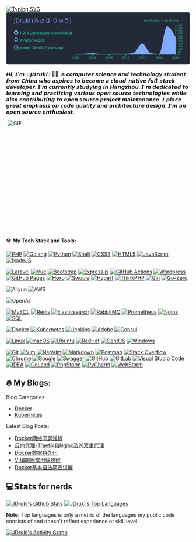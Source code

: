 
<a href="https://git.io/typing-svg"><img src="https://readme-typing-svg.demolab.com?font=Fira+Code&pause=1000&center=true%C2%A0%E7%9C%9F%E7%9A%84&vCenter=true%C2%A0%E7%9C%9F%E7%9A%84&repeat=true%C2%A0%E7%9C%9F%E7%9A%84&random=false%C2%A0%E9%94%99%E8%AF%AF%E7%9A%84&width=435&lines=I'm+JDruki;+Hi~+Thank+you+for+coming!+" alt="Typing SVG" /></a>
[![](https://raw.githubusercontent.com/JDruki/JDruki/main/profile-summary-card-output/blueberry/0-profile-details.svg)](https://github.com/vn7n24fzkq/github-profile-summary-cards)

𝙃𝙞, 𝙄'𝙢 ✨𝙅𝘿𝙧𝙪𝙠𝙞✨🥷🏻, 𝙖 𝙘𝙤𝙢𝙥𝙪𝙩𝙚𝙧 𝙨𝙘𝙞𝙚𝙣𝙘𝙚 𝙖𝙣𝙙 𝙩𝙚𝙘𝙝𝙣𝙤𝙡𝙤𝙜𝙮 𝙨𝙩𝙪𝙙𝙚𝙣𝙩 𝙛𝙧𝙤𝙢 𝘾𝙝𝙞𝙣𝙖 𝙬𝙝𝙤 𝙖𝙨𝙥𝙞𝙧𝙚𝙨 𝙩𝙤 𝙗𝙚𝙘𝙤𝙢𝙚 𝙖 𝙘𝙡𝙤𝙪𝙙-𝙣𝙖𝙩𝙞𝙫𝙚 𝙛𝙪𝙡𝙡-𝙨𝙩𝙖𝙘𝙠 𝙙𝙚𝙫𝙚𝙡𝙤𝙥𝙚𝙧. 𝙄'𝙢 𝙘𝙪𝙧𝙧𝙚𝙣𝙩𝙡𝙮 𝙨𝙩𝙪𝙙𝙮𝙞𝙣𝙜 𝙞𝙣 𝙃𝙖𝙣𝙜𝙯𝙝𝙤𝙪. 𝙄'𝙢 𝙙𝙚𝙙𝙞𝙘𝙖𝙩𝙚𝙙 𝙩𝙤 𝙡𝙚𝙖𝙧𝙣𝙞𝙣𝙜 𝙖𝙣𝙙 𝙥𝙧𝙖𝙘𝙩𝙞𝙘𝙞𝙣𝙜 𝙫𝙖𝙧𝙞𝙤𝙪𝙨 𝙤𝙥𝙚𝙣 𝙨𝙤𝙪𝙧𝙘𝙚 𝙩𝙚𝙘𝙝𝙣𝙤𝙡𝙤𝙜𝙞𝙚𝙨 𝙬𝙝𝙞𝙡𝙚 𝙖𝙡𝙨𝙤 𝙘𝙤𝙣𝙩𝙧𝙞𝙗𝙪𝙩𝙞𝙣𝙜 𝙩𝙤 𝙤𝙥𝙚𝙣 𝙨𝙤𝙪𝙧𝙘𝙚 𝙥𝙧𝙤𝙟𝙚𝙘𝙩 𝙢𝙖𝙞𝙣𝙩𝙚𝙣𝙖𝙣𝙘𝙚. 𝙄 𝙥𝙡𝙖𝙘𝙚 𝙜𝙧𝙚𝙖𝙩 𝙚𝙢𝙥𝙝𝙖𝙨𝙞𝙨 𝙤𝙣 𝙘𝙤𝙙𝙚 𝙦𝙪𝙖𝙡𝙞𝙩𝙮 𝙖𝙣𝙙 𝙖𝙧𝙘𝙝𝙞𝙩𝙚𝙘𝙩𝙪𝙧𝙚 𝙙𝙚𝙨𝙞𝙜𝙣. 𝙄'𝙢 𝙖𝙣 𝙤𝙥𝙚𝙣 𝙨𝙤𝙪𝙧𝙘𝙚 𝙚𝙣𝙩𝙝𝙪𝙨𝙞𝙖𝙨𝙩.

<!-- code.gif -->
<img align="right" alt="GIF" src="https://github.com/pudongping/pudongping/blob/main/imgs/code.gif?raw=true" width="500" height="320" />

🛠️ **My Tech Stack and Tools:**

<p>
    <a href="https://github.com/search?q=user%3Apudongping+is%3Arepo+language%3Aphp"><img alt="PHP" src="https://img.shields.io/badge/PHP-%23777BB4.svg?logo=php&logoColor=white"></a>
    <a href="https://github.com/search?q=user%3Apudongping+is%3Arepo+language%3AGolang"><img alt="Golang" src="https://img.shields.io/badge/Golang-%2345b8d8.svg?logo=go&logoColor=white"></a>
    <a href="https://github.com/search?q=user%3Apudongping+is%3Arepo+language%3Apython"><img alt="Python" src="https://img.shields.io/badge/Python%20-%233776AB.svg?logo=python&logoColor=white"></a>
    <a href="https://github.com/search?q=user%3Apudongping+is%3Arepo+language%3AShell"><img alt="Shell" src="https://img.shields.io/badge/Shell%20-%236fba48.svg?logo=shell"></a>
    <a href="https://github.com/search?q=user%3Apudongping+is%3Arepo+language%3Acss"><img alt="CSS3" src="https://img.shields.io/badge/CSS3%20-%231572B6.svg?logo=css3&logoColor=white"></a>
    <a href="https://github.com/search?q=user%3Apudongping+is%3Arepo+language%3Ahtml"><img alt="HTML5" src="https://img.shields.io/badge/HTML5%20-%23E34F26.svg?logo=html5&logoColor=white"></a>
    <a href="https://github.com/search?q=user%3Apudongping+is%3Arepo+language%3Ajavascript"><img alt="JavaScript" src="https://img.shields.io/badge/JavaScript%20-%23F7DF1E.svg?logo=javascript&logoColor=black"></a>
    <a href="https://github.com/search?q=user%3Apudongping+is%3Arepo+language%3Ajavascript"><img alt="NodeJS" src="https://img.shields.io/badge/Node.js%20-%2343853D.svg?logo=node.js&logoColor=white"></a>
</p>

<p>
    <a href="#"><img alt="Laravel" src="https://img.shields.io/badge/Laravel%20-%23F05033.svg?logo=laravel&logoColor=white"></a>
    <a href="https://github.com/search?q=user%3Apudongping+is%3Arepo+language%3Avue"><img alt="Vue" src="https://img.shields.io/badge/Vue%20-%232b3847.svg?logo=vue.js"></a>
    <a href="https://github.com/search?q=user%3Apudongping+is%3Arepo+language%3ABootstrap"><img alt="Bootstrap" src="https://img.shields.io/badge/Bootstrap%20-%23554674.svg?logo=bootstrap"></a>
    <a href="#"><img alt="Express.js" src="https://img.shields.io/badge/Express.js%20-%23404d59.svg?logo=express&logoColor=white"></a>
    <a href="#"><img alt="GitHub Actions" src="https://img.shields.io/badge/GitHub%20Actions%20-%232671E5.svg?logo=github%20actions&logoColor=white"></a>
    <a href="#"><img alt="Wordpress" src="https://img.shields.io/badge/Wordpress-21759B?logo=wordpress&logoColor=white"></a>
    <a href="#"><img alt="GitHub Pages" src="https://img.shields.io/badge/GitHub%20Pages-%23327FC7.svg?logo=github&logoColor=white"></a>
    <a href="#"><img alt="Hexo" src="https://img.shields.io/badge/Hexo-%23191f25.svg?logo=hexo&logoColor=white"></a>
    <a href="#"><img alt="Swoole" src="https://img.shields.io/badge/Swoole%20-%23293339.svg?logo=&logoColor=white"></a>
    <a href="#"><img alt="Hyperf" src="https://img.shields.io/badge/Hyperf%20-%23018ddf.svg?logo=&logoColor=white"></a>
    <a href="#"><img alt="ThinkPHP" src="https://img.shields.io/badge/ThinkPHP%20-%23.svg?logo=&logoColor=white"></a>
    <a href="#"><img alt="Gin" src="https://img.shields.io/badge/Gin%20-%234474d2.svg?logo=&logoColor=white"></a>
    <a href="#"><img alt="Go-Zero" src="https://img.shields.io/badge/go--zero%20-%23b2e0ed.svg?logo=&logoColor=white"></a>
</p>

<p>
    <img alt="Aliyun" src="https://img.shields.io/badge/Alibaba_Cloud-FF6A00?style=flat-square&logo=alibabacloud&logoColor=white">
    <img alt="AWS" src="https://img.shields.io/badge/-AWS-%23232F3E?style=flat-square&logo=amazon-aws&logoColor=ffffff">
</p>

<p>
    <img alt="OpenAI" src="https://img.shields.io/badge/OpenAI%20-black?logo=openai&style=flat-square">
</p>

<p>
    <a href="#"><img alt="MySQL" src="https://img.shields.io/badge/MySQL-%234479A1.svg?logo=mysql&logoColor=white"></a>
    <a href="#"><img alt="Redis" src="https://img.shields.io/badge/redis-%23c83d2e.svg?logo=redis&logoColor=white"></a>
    <a href="#"><img alt="Elasticsearch" src="https://img.shields.io/badge/Elasticsearch-%2395e0d1.svg?logo=elastic&logoColor=white"></a>
    <a href="#"><img alt="RabbitMQ" src="https://img.shields.io/badge/rabbitmq-%23FF6600.svg?&style=flat&logo=rabbitmq&logoColor=white"></a>
    <a href="#"><img alt="Prometheus" src="https://img.shields.io/badge/Prometheus-E6522C?style=flat&logo=Prometheus&logoColor=white"></a>
    <a href="#"><img alt="Nginx" src="https://img.shields.io/badge/-Nginx-009639?logo=nginx&logoColor=white" /></a>
    <a href="https://github.com/search?q=user%3Apudongping+is%3Arepo+language%3Asql"><img alt="SQL" src="https://img.shields.io/badge/SQL%20-%23025E8C.svg?logo=amazon-dynamodb&logoColor=white"></a>
</p>

<p>
    <a href="#"><img alt="Docker" src="https://img.shields.io/badge/Docker-2496ED?logo=docker&logoColor=white" /></a>
    <a href="#"><img alt="Kubernetes" src="https://img.shields.io/badge/-Kubernetes-%23326ce5?logo=kubernetes&logoColor=ffffff" /></a>
    <a href="#"><img alt="Jenkins" src="https://img.shields.io/badge/jenkins-%232C5263.svg?logo=jenkins&logoColor=white" /></a>
    <a href="#"><img alt="Adobe" src="https://img.shields.io/badge/Adobe%20-%23FF0000.svg?logo=adobe&logoColor=white"></a>
    <a href="#"><img alt="Consul" src="https://img.shields.io/badge/Consul-%23f5f5f6?logo=consul&logoColor=ce4775" /></a>
</p>

<p>
    <a href="#"><img alt="Linux" src="https://img.shields.io/badge/-Linux-FCC624?logo=Linux&logoColor=black" /></a>
    <a href="#"><img alt="macOS" src="https://img.shields.io/badge/MacOS-333?logo=apple&logoColor=white" /></a>
    <a href="#"><img alt="Ubuntu" src="https://img.shields.io/badge/Ubuntu-E95420?logo=ubuntu&logoColor=white" /></a>
    <a href="#"><img alt="RedHat" src="https://img.shields.io/badge/RedHat-black?logo=redhat&logoColor=da2f20" /></a>
    <a href="#"><img alt="CentOS" src="https://img.shields.io/badge/CentOS-3a3c3c?logo=centos&logoColor=965389" /></a>
    <a href="#"><img alt="Windows" src="https://img.shields.io/badge/Windows-0078D6?logo=windows&logoColor=white" /></a>
</p>

<p>
    <a href="#"><img alt="Git" src="https://img.shields.io/badge/Git%20-%23F05033.svg?logo=git&logoColor=white"></a>
    <a href="#"><img alt="Vim" src="https://img.shields.io/badge/-Vim-%23019733?style=flat&logo=vim&logoColor=%23ffffff"></a>
    <a href="#"><img alt="NeoVim" src="https://img.shields.io/badge/NeoVim-%2357A143.svg?&style=flat&logo=neovim&logoColor=white"></a>
    <a href="https://github.com/search?q=user%3Apudongping+is%3Arepo+language%3Amarkdown"><img alt="Markdown" src="https://img.shields.io/badge/Markdown-%23000000.svg?logo=markdown&logoColor=white"></a>
    <a href="#"><img alt="Postman" src="https://img.shields.io/badge/Postman-FF6C37?logo=postman&logoColor=white"></a>
    <a href="#"><img alt="Stack Overflow" src="https://img.shields.io/badge/-Stack%20Overflow-FE7A16?logo=stack-overflow&logoColor=white"></a>
    <a href="#"><img alt="Chrome" src="https://img.shields.io/badge/-Chrome-%23539e55?style=plastic&logo=google-chrome&logoColor=%23ffffff"></a>
    <a href="#"><img alt="Google" src="https://img.shields.io/badge/Google-f2c045?logo=google&logoColor=ffffff&style=plastic"></a>
    <a href="#"><img alt="Swagger" src="https://img.shields.io/badge/-Swagger-%23Clojure?style=flat&logo=swagger&logoColor=white"></a>
    <a href="#"><img alt="GitHub" src="https://img.shields.io/badge/github-%23121011.svg?style=flat&logo=github&logoColor=white"></a>
    <a href="#"><img alt="GitLab" src="https://img.shields.io/badge/GitLab%20-blue?logo=gitlab"></a>
    <a href="#"><img alt="Visual Studio Code" src="https://img.shields.io/badge/Visual%20Studio%20Code-0078d7.svg?logo=visual-studio-code&logoColor=white"></a>
    <a href="#"><img alt="IDEA" src="https://img.shields.io/badge/-IDEA-%23000000?style=flat&logo=IntelliJ-IDEA&logoColor=%23ffffff" /></a>
    <a href="#"><img alt="GoLand" src="https://img.shields.io/badge/GoLand-a757ef?logo=GoLand&logoColor=ffffff" /></a>
    <a href="#"><img alt="PhpStorm" src="https://img.shields.io/badge/PhpStorm-eb488b?logo=PhpStorm&logoColor=ffffff" /></a>
    <a href="#"><img alt="PyCharm" src="https://img.shields.io/badge/PyCharm-96e07d?logo=PyCharm&logoColor=ffffff" /></a>
    <a href="#"><img alt="WebStorm" src="https://img.shields.io/badge/WebStorm-56c1eb?logo=WebStorm&logoColor=ffffff" /></a>
</p>

## 🔥 My Blogs:

Blog Categories:

- [Docker](https://blog.resoras.com/#/page/docker)
- [Kubernetes](https://blog.resoras.com/)

Latest Blog Posts:
<!-- BLOG-POST-LIST:START -->
- [Docker网络问题浅析](https://blog.resoras.com/archives/docker_network)
- [反向代理-Traefik和Nginx及其双重代理](https://blog.resoras.com/archives/1710507513966)
- [Docker数据持久化](https://blog.resoras.com/archives/1710341645761)
- [VI编辑器常用快捷键](https://blog.resoras.com/archives/1710343579304)
- [Docker基本语法简要讲解](https://blog.resoras.com/archives/1710919969829)
<!-- BLOG-POST-LIST:END -->

## 💻𝗦𝘁𝗮𝘁𝘀 for nerds

  <!-- https://github.com/anuraghazra/github-readme-stats -->

  <a href="https://github.com/anuraghazra/github-readme-stats"><img alt="JDruki's Github Stats" src="https://github-readme-stats-omega-olive.vercel.app/api/?username=JDruki&show_icons=true&include_all_commits=true&count_private=true&theme=react&hide_border=true&bg_color=1F222E&title_color=F85D7F&icon_color=F8D866" height="192px"/></a>
  <a href="https://github.com/anuraghazra/github-readme-stats"><img alt="JDruki's Top Languages" src="https://github-readme-stats-omega-olive.vercel.app/api/top-langs/?username=JDruki&langs_count=8&layout=compact&theme=react&hide_border=true&bg_color=1F222E&title_color=F85D7F&icon_color=F8D866&hide=Jupyter%20Notebook,Roff" height="192px"/></a>
  <br/>

  <b>Note:</b> Top languages is only a metric of the languages my public code consists of and doesn't reflect experience or skill level.
  
  <!-- https://github.com/ashutosh00710/github-readme-activity-graph -->

  <a href="https://github.com/ashutosh00710/github-readme-activity-graph"><img alt="JDruki's Activity Graph" src="https://ashutosh00710.github.io/github-readme-activity-graph/graph/?username=JDruki&bg_color=1F222E&color=F8D866&line=F85D7F&point=FFFFFF&hide_border=true" /></a>

